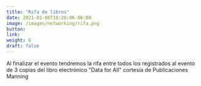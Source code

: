 ```yaml
---
title: "Rifa de libros"
date: 2021-01-06T18:26:06-06:00
image: /images/networking/rifa.png
button: 
link: 
weight: 6
draft: false
---
```


Al finalizar el evento tendremos la rifa entre todos los registrados al evento de 3 copias del libro electrónico "Data for All" cortesía de Publicaciones Manning